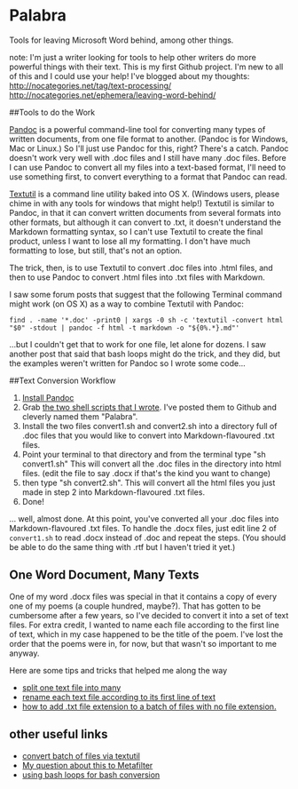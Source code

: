 Palabra
=======

Tools for leaving Microsoft Word behind, among other things.

note: I'm just a writer looking for tools to help other writers do more powerful things with their text. This is my first Github project. I'm new to all of this and I could use your help! I've blogged about my thoughts:
http://nocategories.net/tag/text-processing/
http://nocategories.net/ephemera/leaving-word-behind/

##Tools to do the Work

[Pandoc](http://johnmacfarlane.net/pandoc/) is a powerful command-line tool for converting many types of written documents, from one file format to another. (Pandoc is for Windows, Mac or Linux.) So I'll just use Pandoc for this, right? There's a catch. Pandoc doesn't work very well with .doc files and I still have many .doc files. Before I can use Pandoc to convert all my files into a text-based format, I'll need to use something first, to convert everything to a format that Pandoc can read.

[Textutil](https://developer.apple.com/library/mac/documentation/Darwin/Reference/ManPages/man1/textutil.1.html) is a command line utility baked into OS X. (Windows users, please chime in with any tools for windows that might help!) Textutil is similar to Pandoc, in that it can convert written documents from several formats into other formats, but although it can convert to .txt, it doesn't understand the Markdown formatting syntax, so I can't use Textutil to create the final product, unless I want to lose all my formatting. I don't have much formatting to lose, but still, that's not an option.

The trick, then, is to use Textutil to convert .doc files into .html files, and then to use Pandoc to convert .html files into .txt files with Markdown. 

I saw some forum posts that suggest that the following Terminal command might work (on OS X) as a way to combine Textutil with Pandoc:

```find . -name '*.doc' -print0 | xargs -0 sh -c 'textutil -convert html "$0" -stdout | pandoc -f html -t markdown -o "${0%.*}.md"'```

…but I couldn't get that to work for one file, let alone for dozens. I saw another post that said that bash loops might do the trick, and they did, but the examples weren't written for Pandoc so I wrote some code...

##Text Conversion Workflow

1. [Install Pandoc](http://johnmacfarlane.net/pandoc/installing.html)
2. Grab [the two shell scripts that I wrote](https://github.com/dylan-k/Palabra). I've posted them to Github and cleverly named them "Palabra".
3. Install the two files convert1.sh and convert2.sh into a directory full of .doc files that you would like to convert into Markdown-flavoured .txt files.
4. Point your terminal to that directory and from the terminal type "sh convert1.sh" This will convert all the .doc files in the directory into html files. (edit the file to say .docx if that's the kind you want to change)
5. then type "sh convert2.sh". This will convert all the html files you just made in step 2 into Markdown-flavoured .txt files.
4. Done!

… well, almost done. At this point, you've converted all your .doc files into Markdown-flavoured .txt files. To handle the .docx files, just edit line 2 of `convert1.sh` to read .docx instead of .doc and repeat the steps. (You should be able to do the same thing with .rtf but I haven't tried it yet.)

## One Word Document, Many Texts

One of my word .docx files was special in that it contains a copy of every one of my poems (a couple hundred, maybe?). That has gotten to be cumbersome after a few years, so I've decided to convert it into a set of text files. For extra credit, I wanted to name each file according to the first line of text, which in my case happened to be the title of the poem. I've lost the order that the poems were in, for now, but that wasn't so important to me anyway.

Here are some tips and tricks that helped me along the way

- [split one text file into many](https://gist.github.com/dylan-k/6517987)
- [rename each text file according to its first line of text](https://gist.github.com/dylan-k/6531959)
- [how to add .txt file extension to a batch of files with no file extension.](https://gist.github.com/dylan-k/6518333)

## other useful links

- [convert batch of files via textutil](http://hints.macworld.com/article.php?story=20060309220909384) 
- [My question about this to Metafilter](http://ask.metafilter.com/248126/Convert-Many-Word-Documents-to-Markdown#3604336)
- [using bash loops for bash conversion](http://blog.silentumbrella.com/2009/10/08/bash-loops-are-fun-for-batch-conversion.html)





